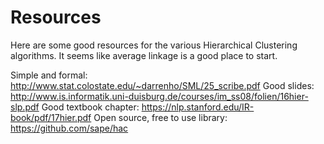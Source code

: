 # Resources
Here are some good resources for the various Hierarchical Clustering algorithms.
It seems like average linkage is a good place to start.

Simple and formal: http://www.stat.colostate.edu/~darrenho/SML/25_scribe.pdf
Good slides: http://www.is.informatik.uni-duisburg.de/courses/im_ss08/folien/16hier-slp.pdf
Good textbook chapter: https://nlp.stanford.edu/IR-book/pdf/17hier.pdf
Open source, free to use library: https://github.com/sape/hac
